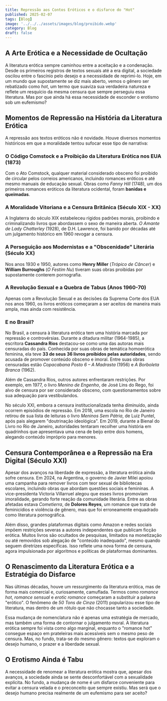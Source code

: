 ```yaml
---
title: Repressão aos Contos Eróticos e o disfarce do "Hot"
published: 2025-02-07
tags: [Blog]
image: '../../../assets/images/blog/proibido.webp'
category: Blog
draft: false
---
```


## A Arte Erótica e a Necessidade de Ocultação

A literatura erótica sempre caminhou entre a aceitação e a condenação. Desde os primeiros registros de textos sexuais até a era digital, a sociedade oscilou entre o fascínio pelo desejo e a necessidade de reprimi-lo. Hoje, em um mundo que supostamente se diz mais aberto, vemos o gênero ser rebatizado como _hot_, um termo que suaviza sua verdadeira natureza e reflete um resquício da mesma censura que sempre perseguiu essa literatura. Mas por que ainda há essa necessidade de esconder o erotismo sob um eufemismo?

## Momentos de Repressão na História da Literatura Erótica

A repressão aos textos eróticos não é novidade. Houve diversos momentos históricos em que a moralidade tentou sufocar esse tipo de narrativa:

### O Código Comstock e a Proibição da Literatura Erótica nos EUA (1873)

Com o Ato Comstock, qualquer material considerado obsceno foi proibido de circular pelos correios americanos, incluindo romances eróticos e até mesmo manuais de educação sexual. Obras como _Fanny Hill_ (1748), um dos primeiros romances eróticos da literatura ocidental, foram **banidas e queimadas**.

### A Moralidade Vitoriana e a Censura Britânica (Século XIX - XX)

A Inglaterra do século XIX estabeleceu rígidos padrões morais, proibindo e criminalizando livros que abordassem o sexo de maneira aberta. _O Amante de Lady Chatterley_ (1928), de D.H. Lawrence, foi banido por décadas até um julgamento histórico em 1960 revogar a censura.

### A Perseguição aos Modernistas e a "Obscenidade" Literária (Século XX)

Nos anos 1930 e 1950, autores como **Henry Miller** (_Trópico de Câncer_) e **William Burroughs** (_O Festim Nu_) tiveram suas obras proibidas por supostamente conterem pornografia.

### A Revolução Sexual e a Quebra de Tabus (Anos 1960-70)

Apenas com a Revolução Sexual e as decisões da Suprema Corte dos EUA nos anos 1960, os livros eróticos começaram a ser aceitos de maneira mais ampla, mas ainda com resistência.

### E no Brasil? 

No Brasil, a censura à literatura erótica tem uma história marcada por repressão e controvérsias. Durante a ditadura militar (1964-1985), a escritora **Cassandra Rios** destacou-se como uma das autoras mais censuradas do país. Conhecida por suas obras de temática homoerótica feminina, ela teve **33 de seus 36 livros proibidos pelas autoridades**, sendo acusada de promover conteúdo obsceno e imoral. Entre suas obras censuradas estão _Copacabana Posto 6 – A Madrasta_ (1956) e _A Borboleta Branca_ (1962).


Além de Cassandra Rios, outros autores enfrentaram restrições. Por exemplo, em 1977, o livro _Menino de Engenho_, de José Lins do Rego, foi alvo de censura por ser considerado obsceno, com questionamentos sobre sua adequação para vestibulandos.

No século XXI, embora a censura institucionalizada tenha diminuído, ainda ocorrem episódios de repressão. Em 2018, uma escola no Rio de Janeiro retirou de sua lista de leituras o livro _Meninos Sem Pátria_, de Luiz Puntel, após pais alegarem "doutrinação ideológica". Em 2019, durante a Bienal do Livro no Rio de Janeiro, autoridades tentaram recolher uma história em quadrinhos que apresentava uma cena de beijo entre dois homens, alegando conteúdo impróprio para menores.

## Censura Contemporânea e a Repressão na Era Digital (Século XXI)

Apesar dos avanços na liberdade de expressão, a literatura erótica ainda sofre censura. Em 2024, na Argentina, o governo de Javier Milei apoiou uma campanha para remover livros com teor sexual de bibliotecas escolares, incluindo obras que abordam questões sociais e femininas. A vice-presidenta Victoria Villarruel alegou que esses livros promoviam imoralidade, gerando forte reação da comunidade literária. Entre as obras afetadas estava _Cometierra_, de **Dolores Reyes**, um romance que trata de feminicídios e violência de gênero, mas que foi erroneamente enquadrado como literatura pornográfica.

Além disso, grandes plataformas digitais como Amazon e redes sociais impõem restrições severas a autores independentes que publicam ficção erótica. Muitos livros são ocultados de pesquisas, limitados na monetização ou até removidos sob alegação de "conteúdo inadequado", mesmo quando seguem diretrizes específicas. Isso reflete uma nova forma de censura, agora impulsionada por algoritmos e políticas de plataformas dominantes.

## O Renascimento da Literatura Erótica e a Estratégia do Disfarce

Nas últimas décadas, houve um ressurgimento da literatura erótica, mas de forma mais comercial e, curiosamente, camuflada. Termos como _romance hot_, _romance sensual_ e _erotic romance_ começaram a substituir a palavra "erótico". O fenômeno de _50 Tons de Cinza_ (2011) popularizou esse tipo de literatura, mas dentro de um rótulo que não chocasse tanto a sociedade.

Essa mudança de nomenclatura não é apenas uma estratégia de mercado, mas também uma forma de contornar o julgamento moral. A literatura erótica sempre foi vista como algo marginal, enquanto o "romance hot" consegue espaço em prateleiras mais acessíveis sem o mesmo peso de censura. Mas, no fundo, trata-se do mesmo gênero: textos que exploram o desejo humano, o prazer e a liberdade sexual.

## O Erotismo Ainda é Tabu

A necessidade de renomear a literatura erótica mostra que, apesar dos avanços, a sociedade ainda se sente desconfortável com a sexualidade explícita. No fundo, a mudança de nome é um disfarce conveniente para evitar a censura velada e o preconceito que sempre existiu. Mas será que o desejo humano precisa realmente de um eufemismo para ser aceito?